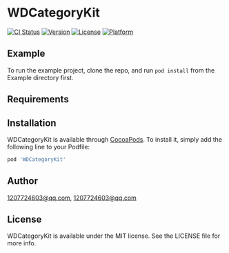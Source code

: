 # WDCategoryKit

[![CI Status](https://img.shields.io/travis/1207724603@qq.com/WDCategoryKit.svg?style=flat)](https://travis-ci.org/1207724603@qq.com/WDCategoryKit)
[![Version](https://img.shields.io/cocoapods/v/WDCategoryKit.svg?style=flat)](https://cocoapods.org/pods/WDCategoryKit)
[![License](https://img.shields.io/cocoapods/l/WDCategoryKit.svg?style=flat)](https://cocoapods.org/pods/WDCategoryKit)
[![Platform](https://img.shields.io/cocoapods/p/WDCategoryKit.svg?style=flat)](https://cocoapods.org/pods/WDCategoryKit)

## Example

To run the example project, clone the repo, and run `pod install` from the Example directory first.

## Requirements

## Installation

WDCategoryKit is available through [CocoaPods](https://cocoapods.org). To install
it, simply add the following line to your Podfile:

```ruby
pod 'WDCategoryKit'
```

## Author

1207724603@qq.com, 1207724603@qq.com

## License

WDCategoryKit is available under the MIT license. See the LICENSE file for more info.
